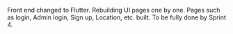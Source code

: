 Front end changed to Flutter. Rebuilding UI pages one by one. Pages such as login, Admin login, Sign up, Location, etc. built. To be fully done by Sprint 4.
